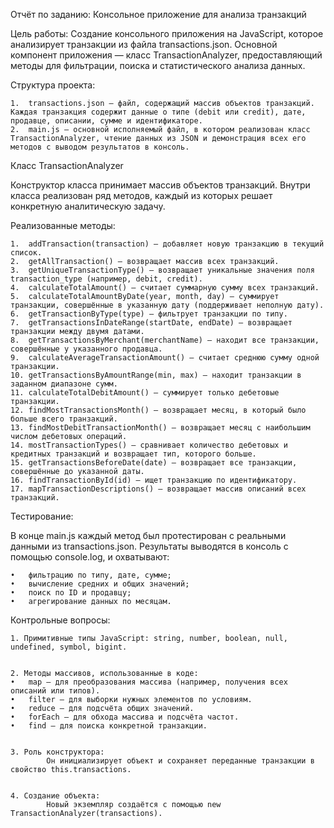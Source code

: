 Отчёт по заданию: Консольное приложение для анализа транзакций

Цель работы:
Создание консольного приложения на JavaScript, которое анализирует транзакции из файла transactions.json. Основной компонент приложения — класс TransactionAnalyzer, предоставляющий методы для фильтрации, поиска и статистического анализа данных.

Структура проекта:

	1.	transactions.json — файл, содержащий массив объектов транзакций. Каждая транзакция содержит данные о типе (debit или credit), дате, продавце, описании, сумме и идентификаторе.
	2.	main.js — основной исполняемый файл, в котором реализован класс TransactionAnalyzer, чтение данных из JSON и демонстрация всех его методов с выводом результатов в консоль.

Класс TransactionAnalyzer

Конструктор класса принимает массив объектов транзакций. Внутри класса реализован ряд методов, каждый из которых решает конкретную аналитическую задачу.

Реализованные методы:

	1.	addTransaction(transaction) — добавляет новую транзакцию в текущий список.
	2.	getAllTransaction() — возвращает массив всех транзакций.
	3.	getUniqueTransactionType() — возвращает уникальные значения поля transaction_type (например, debit, credit).
	4.	calculateTotalAmount() — считает суммарную сумму всех транзакций.
	5.	calculateTotalAmountByDate(year, month, day) — суммирует транзакции, совершённые в указанную дату (поддерживает неполную дату).
	6.	getTransactionByType(type) — фильтрует транзакции по типу.
	7.	getTransactionsInDateRange(startDate, endDate) — возвращает транзакции между двумя датами.
	8.	getTransactionsByMerchant(merchantName) — находит все транзакции, совершённые у указанного продавца.
	9.	calculateAverageTransactionAmount() — считает среднюю сумму одной транзакции.
	10.	getTransactionsByAmountRange(min, max) — находит транзакции в заданном диапазоне сумм.
	11.	calculateTotalDebitAmount() — суммирует только дебетовые транзакции.
	12.	findMostTransactionsMonth() — возвращает месяц, в который было больше всего транзакций.
	13.	findMostDebitTransactionMonth() — возвращает месяц с наибольшим числом дебетовых операций.
	14.	mostTransactionTypes() — сравнивает количество дебетовых и кредитных транзакций и возвращает тип, которого больше.
	15.	getTransactionsBeforeDate(date) — возвращает все транзакции, совершённые до указанной даты.
	16.	findTransactionById(id) — ищет транзакцию по идентификатору.
	17.	mapTransactionDescriptions() — возвращает массив описаний всех транзакций.

Тестирование:

В конце main.js каждый метод был протестирован с реальными данными из transactions.json. Результаты выводятся в консоль с помощью console.log, и охватывают:

	•	фильтрацию по типу, дате, сумме;
	•	вычисление средних и общих значений;
	•	поиск по ID и продавцу;
	•	агрегирование данных по месяцам.

Контрольные вопросы:

	1. Примитивные типы JavaScript: string, number, boolean, null, undefined, symbol, bigint.


	2. Методы массивов, использованные в коде:
	•	map — для преобразования массива (например, получения всех описаний или типов).
	•	filter — для выборки нужных элементов по условиям.
	•	reduce — для подсчёта общих значений.
	•	forEach — для обхода массива и подсчёта частот.
	•	find — для поиска конкретной транзакции.


	3. Роль конструктора:
        	Он инициализирует объект и сохраняет переданные транзакции в свойство this.transactions.


	4. Создание объекта:
        	Новый экземпляр создаётся с помощью new TransactionAnalyzer(transactions).
